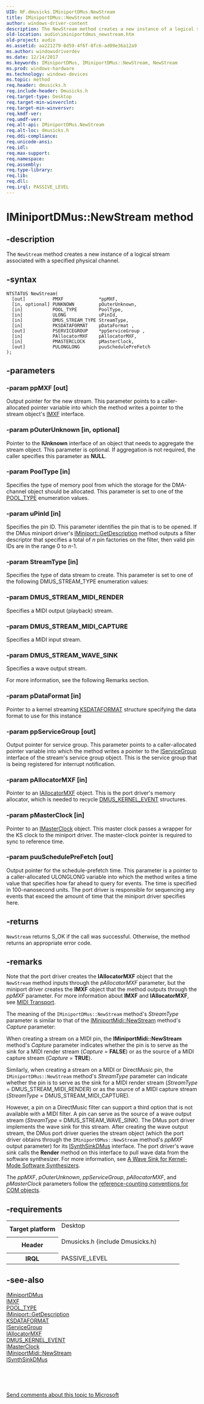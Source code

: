 ```yaml
---
UID: NF.dmusicks.IMiniportDMus.NewStream
title: IMiniportDMus::NewStream method
author: windows-driver-content
description: The NewStream method creates a new instance of a logical stream associated with a specified physical channel.
old-location: audio\iminiportdmus_newstream.htm
old-project: audio
ms.assetid: aa221279-8d59-4f6f-8fc6-ad09e36a12a9
ms.author: windowsdriverdev
ms.date: 12/14/2017
ms.keywords: IMiniportDMus, IMiniportDMus::NewStream, NewStream
ms.prod: windows-hardware
ms.technology: windows-devices
ms.topic: method
req.header: dmusicks.h
req.include-header: Dmusicks.h
req.target-type: Desktop
req.target-min-winverclnt: 
req.target-min-winversvr: 
req.kmdf-ver: 
req.umdf-ver: 
req.alt-api: IMiniportDMus.NewStream
req.alt-loc: dmusicks.h
req.ddi-compliance: 
req.unicode-ansi: 
req.idl: 
req.max-support: 
req.namespace: 
req.assembly: 
req.type-library: 
req.lib: 
req.dll: 
req.irql: PASSIVE_LEVEL
---
```


# IMiniportDMus::NewStream method



## -description
The <code>NewStream</code> method creates a new instance of a logical stream associated with a specified physical channel.



## -syntax

````
NTSTATUS NewStream(
  [out]          PMXF             *ppMXF,
  [in, optional] PUNKNOWN         pOuterUnknown,
  [in]           POOL_TYPE        PoolType,
  [in]           ULONG            uPinId,
  [in]           DMUS_STREAM_TYPE StreamType,
  [in]           PKSDATAFORMAT    pDataFormat ,
  [out]          PSERVICEGROUP    *ppServiceGroup ,
  [in]           PAllocatorMXF    pAllocatorMXF,
  [in]           PMASTERCLOCK     pMasterClock,
  [out]          PULONGLONG       puuSchedulePreFetch
);
````


## -parameters

### -param ppMXF [out]

Output pointer for the new stream. This parameter points to a caller-allocated pointer variable into which the method writes a pointer to the stream object's <a href="..\dmusicks\nn-dmusicks-imxf~r1.md">IMXF</a> interface.


### -param pOuterUnknown [in, optional]

Pointer to the <b>IUnknown</b> interface of an object that needs to aggregate the stream object. This parameter is optional. If aggregation is not required, the caller specifies this parameter as <b>NULL</b>.


### -param PoolType [in]

Specifies the type of memory pool from which the storage for the DMA-channel object should be allocated. This parameter is set to one of the <a href="kernel.pool_type">POOL_TYPE</a> enumeration values.


### -param uPinId [in]

Specifies the pin ID. This parameter identifies the pin that is to be opened. If the DMus miniport driver's <a href="audio.iminiport_getdescription">IMiniport::GetDescription</a> method outputs a filter descriptor that specifies a total of <i>n</i> pin factories on the filter, then valid pin IDs are in the range 0 to <i>n</i>-1.


### -param StreamType [in]

Specifies the type of data stream to create. This parameter is set to one of the following DMUS_STREAM_TYPE enumeration values:




### -param DMUS_STREAM_MIDI_RENDER

Specifies a MIDI output (playback) stream.


### -param DMUS_STREAM_MIDI_CAPTURE

Specifies a MIDI input stream.


### -param DMUS_STREAM_WAVE_SINK

Specifies a wave output stream.

</dd>
</dl>
For more information, see the following Remarks section.


### -param pDataFormat  [in]

Pointer to a kernel streaming <a href="..\ks\ns-ks-ksdataformat.md">KSDATAFORMAT</a> structure specifying the data format to use for this instance


### -param ppServiceGroup  [out]

Output pointer for service group. This parameter points to a caller-allocated pointer variable into which the method writes a pointer to the <a href="..\portcls\nn-portcls-iservicegroup.md">IServiceGroup</a> interface of the stream's service group object. This is the service group that is being registered for interrupt notification.


### -param pAllocatorMXF [in]

Pointer to an <a href="..\dmusicks\nn-dmusicks-iallocatormxf~r1.md">IAllocatorMXF</a> object. This is the port driver's memory allocator, which is needed to recycle <a href="audio.dmus_kernel_event">DMUS_KERNEL_EVENT</a> structures.


### -param pMasterClock [in]

Pointer to an <a href="..\dmusicks\nn-dmusicks-imasterclock.md">IMasterClock</a> object. This master clock passes a wrapper for the KS clock to the miniport driver. The master-clock pointer is required to sync to reference time.


### -param puuSchedulePreFetch [out]

Output pointer for the schedule-prefetch time. This parameter is a pointer to a caller-allocated ULONGLONG variable into which the method writes a time value that specifies how far ahead to query for events. The time is specified in 100-nanosecond units. The port driver is responsible for sequencing any events that exceed the amount of time that the miniport driver specifies here.


## -returns
<code>NewStream</code> returns S_OK if the call was successful. Otherwise, the method returns an appropriate error code.


## -remarks
Note that the port driver creates the <b>IAllocatorMXF</b> object that the <code>NewStream</code> method inputs through the <i>pAllocatorMXF</i> parameter, but the miniport driver creates the <b>IMXF</b> object that the method outputs through the <i>ppMXF</i> parameter. For more information about <b>IMXF</b> and <b>IAllocatorMXF</b>, see <a href="https://msdn.microsoft.com/ce9ec589-0aea-4ed9-a60d-50f2ddfb0c13">MIDI Transport</a>.

The meaning of the <code>IMiniportDMus::NewStream</code> method's <i>StreamType</i> parameter is similar to that of the <a href="audio.iminiportmidi_newstream">IMiniportMidi::NewStream</a> method's <i>Capture</i> parameter:

When creating a stream on a MIDI pin, the <b>IMiniportMidi::NewStream</b> method's <i>Capture</i> parameter indicates whether the pin is to serve as the sink for a MIDI render stream (<i>Capture</i> = <b>FALSE</b>) or as the source of a MIDI capture stream (<i>Capture</i> = <b>TRUE</b>).

Similarly, when creating a stream on a MIDI or DirectMusic pin, the <code>IMiniportDMus::NewStream</code> method's <i>StreamType</i> parameter can indicate whether the pin is to serve as the sink for a MIDI render stream (<i>StreamType</i> = DMUS_STREAM_MIDI_RENDER) or as the source of a MIDI capture stream (<i>StreamType</i> = DMUS_STREAM_MIDI_CAPTURE).

However, a pin on a DirectMusic filter can support a third option that is not available with a MIDI filter. A pin can serve as the source of a wave output stream (<i>StreamType</i> = DMUS_STREAM_WAVE_SINK). The DMus port driver implements the wave sink for this stream. After creating the wave output stream, the DMus port driver queries the stream object (which the port driver obtains through the <code>IMiniportDMus::NewStream</code> method's <i>ppMXF</i> output parameter) for its <a href="..\dmusicks\nn-dmusicks-isynthsinkdmus.md">ISynthSinkDMus</a> interface. The port driver's wave sink calls the <b>Render</b> method on this interface to pull wave data from the software synthesizer. For more information, see <a href="https://msdn.microsoft.com/37ba9ad5-8b35-4252-a6fd-46dead924294">A Wave Sink for Kernel-Mode Software Synthesizers</a>.

The <i>ppMXF</i>, <i>pOuterUnknown</i>, <i>ppServiceGroup</i>, <i>pAllocatorMXF</i>, and <i>pMasterClock</i> parameters follow the <a href="https://msdn.microsoft.com/e6b19110-37e2-4d23-a528-6393c12ab650">reference-counting conventions for COM objects</a>. 


## -requirements
<table>
<tr>
<th width="30%">
Target platform

</th>
<td width="70%">
<dl>
<dt>Desktop</dt>
</dl>
</td>
</tr>
<tr>
<th width="30%">
Header

</th>
<td width="70%">
<dl>
<dt>Dmusicks.h (include Dmusicks.h)</dt>
</dl>
</td>
</tr>
<tr>
<th width="30%">
IRQL

</th>
<td width="70%">
PASSIVE_LEVEL

</td>
</tr>
</table>

## -see-also
<dl>
<dt>
<a href="..\dmusicks\nn-dmusicks-iminiportdmus.md">IMiniportDMus</a>
</dt>
<dt>
<a href="..\dmusicks\nn-dmusicks-imxf~r1.md">IMXF</a>
</dt>
<dt>
<a href="kernel.pool_type">POOL_TYPE</a>
</dt>
<dt>
<a href="audio.iminiport_getdescription">IMiniport::GetDescription</a>
</dt>
<dt>
<a href="..\ks\ns-ks-ksdataformat.md">KSDATAFORMAT</a>
</dt>
<dt>
<a href="..\portcls\nn-portcls-iservicegroup.md">IServiceGroup</a>
</dt>
<dt>
<a href="..\dmusicks\nn-dmusicks-iallocatormxf~r1.md">IAllocatorMXF</a>
</dt>
<dt>
<a href="audio.dmus_kernel_event">DMUS_KERNEL_EVENT</a>
</dt>
<dt>
<a href="..\dmusicks\nn-dmusicks-imasterclock.md">IMasterClock</a>
</dt>
<dt>
<a href="audio.iminiportmidi_newstream">IMiniportMidi::NewStream</a>
</dt>
<dt>
<a href="..\dmusicks\nn-dmusicks-isynthsinkdmus.md">ISynthSinkDMus</a>
</dt>
</dl>
 

 

<a href="mailto:wsddocfb@microsoft.com?subject=Documentation%20feedback [audio\audio]:%20IMiniportDMus::NewStream method%20 RELEASE:%20(12/14/2017)&amp;body=%0A%0APRIVACY STATEMENT%0A%0AWe use your feedback to improve the documentation. We don't use your email address for any other purpose, and we'll remove your email address from our system after the issue that you're reporting is fixed. While we're working to fix this issue, we might send you an email message to ask for more info. Later, we might also send you an email message to let you know that we've addressed your feedback.%0A%0AFor more info about Microsoft's privacy policy, see http://privacy.microsoft.com/en-us/default.aspx." title="Send comments about this topic to Microsoft">Send comments about this topic to Microsoft</a>

